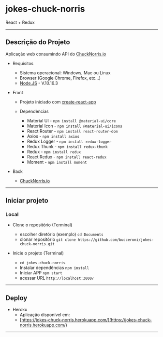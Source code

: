 # jokes-chuck-norris
React + Redux

<hr>

## Descrição do Projeto
Aplicação web consumindo API do [ChuckNorris.io](https://api.chucknorris.io/)

- Requisitos

  - Sistema operacional: Windows, Mac ou Linux
  - Browser (Google Chrome, Firefox, etc...)
  - [Node.JS](https://nodejs.org/en/) - V.10.16.3

- Front

  - Projeto iniciado com [create-react-app](https://github.com/facebook/create-react-app)

  - Dependências
    - Material UI - `npm install @material-ui/core`
    - Material Icon - `npm install @material-ui/icons`
    - React Router - `npm install react-router-dom`
    - Axios - `npm install axios`
    - Redux Logger - `npm install redux-logger`
    - Redux Thunk - `npm install redux-thunk`
    - Redux - `npm install redux`
    - React Redux - `npm install react-redux`
    - Moment - `npm install moment`

- Back

  - [ChuckNorris.io](https://api.chucknorris.io/)

<hr>

## Iniciar projeto

### Local

- Clone o repositório (Terminal)

  - escolher diretório (exemplo) `cd Documents`
  - clonar repositório `git clone https://github.com/bucceroni/jokes-chuck-norris.git`

- Inicie o projeto (Terminal)
  - `cd jokes-chuck-norris`
  - Instalar dependências `npm install`
  - Iniciar APP `npm start`
  - acessar URL `http://localhost:3000/`

<hr>

## Deploy

- Heroku
  - Aplicação disponível em:
  - [https://jokes-chuck-norris.herokuapp.com/](https://jokes-chuck-norris.herokuapp.com/)

<hr>
